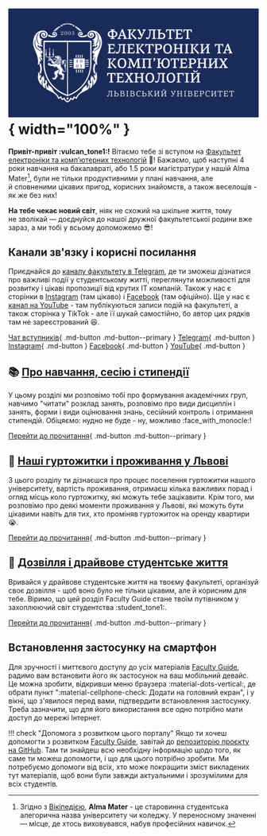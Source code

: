 # ![](_assets/img/faculty_logo_with_text.png){ width="100%" }

**Привіт-привіт :vulcan_tone1:!** Вітаємо тебе зі вступом на [Факультет електроніки та комп’ютерних технологій](https://electronics.lnu.edu.ua/) :rocket:! Бажаємо, щоб наступні 4 роки навчання на бакалавраті, або 1.5 роки магістратури у нашій Alma Mater[^1], були не тільки продуктивними у плані навчання, але й сповненими цікавих пригод, корисних знайомств, а також веселощів - як же без них!

**На тебе чекає новий світ**, ніяк не схожий на шкільне життя, тому не зволікай — доєднуйся до нашої дружної факультетської родини вже зараз, а ми тобі у всьому допоможемо :sunglasses:!

[^1]: Згідно з [Вікіпедією](https://uk.wikipedia.org/wiki/Альма-матер), **Alma Mater** - це старовинна студентська алегорична назва університету чи коледжу. У переносному значенні — місце, де хтось виховувався, набув професійних навичок.

## Канали зв'язку і корисні посилання
Приєднайся до [каналу факультету в Telegram](https://t.me/electronics_lnu), де ти зможеш дізнатися про важливі події у студентському житті, переглянути можливості для розвитку і цікаві пропозиції від крутих ІТ компаній. Також у нас є сторінки в [Instagram](https://instagram.com/electronics_lnu) (там цікаво) і [Facebook](https://facebook.com/electronics.lnu) (там офіційно). Ще у нас є [канал на YouTube](https://youtube.com/channel/UCrKI0wrgSLhqOUESLiTk4UA) - там публікуються записи подій на факультеті, а також сторінка у TikTok - але її шукай самостійно, бо автор цих рядків там не зареєстрований :laughing:.

[Чат вступників](https://t.me/electronics_lnu_2022){ .md-button .md-button--primary }
[Telegram](https://t.me/electronics_lnu){ .md-button }
[Instagram](https://instagram.com/electronics_lnu){ .md-button }
[Facebook](https://facebook.com/electronics.lnu){ .md-button }
[YouTube](https://youtube.com/channel/UCrKI0wrgSLhqOUESLiTk4UA){ .md-button }

## :books: [Про навчання, сесію і стипендії](for-freshmen/education/index.md)
У цьому розділі ми розповімо тобі про формування академічних груп, навчимо "читати" розклад занять, розповімо про види дисциплін і занять, форми і види оцінювання знань, сесійний контроль і отримання стипендій. Обіцяємо: нудно не буде - ну, можливо :face_with_monocle:!

[Перейти до прочитання](for-freshmen/education/index.md){ .md-button .md-button--primary }


## :house_with_garden: [Наші гуртожитки і проживання у Львові](for-freshmen/residence/index.md)
З цього розділу ти дізнаєшся про процес поселення гуртожитки нашого університету, вартість проживання, отримаєш кілька важливих порад і огляд місць коло гуртожитку, які можуть тебе зацікавити. Крім того, ми розповімо про деякі моменти проживання у Львові, які можуть бути цікавими навіть для тих, хто проміняв гуртожиток на оренду квартири :sob:.

[Перейти до прочитання](for-freshmen/residence/index.md){ .md-button .md-button--primary }


## :partying_face: [Дозвілля і драйвове студентське життя](for-freshmen/lifestyle/index.md)
Вривайся у драйвове студентське життя на твоєму факультеті, організуй своє дозвілля - щоб воно було не тільки цікавим, але й корисним для тебе. Віримо, що цей розділ Faculty Guide стане твоїм путівником у захоплюючий світ студентства :student_tone1:.

[Перейти до прочитання](for-freshmen/lifestyle/index.md){ .md-button .md-button--primary }

## Встановлення застосунку на смартфон
Для зручності і миттєвого доступу до усіх матеріалів [Faculty Guide](index.md), радимо вам встановити його як застосунок на ваш мобільний девайс. Це можна зробити, відкривши меню браузера :material-dots-vertical:, де обрати пункт ":material-cellphone-check: Додати на головний екран", і у вікні, що з'явилося перед вами, підтвердити встановлення застосунку. Треба зазначити, що для його використання все одно потрібно мати доступ до мережі Інтернет.

!!! check "Допомога з розвитком цього порталу"
    Якщо ти хочеш допомогти з розвитком [Faculty Guide](index.md), завітай до [репозиторію проєкту на GitHub](https://github.com/electronics-lnu/faculty-guide). Там ти знайдеш всю необхідну інформацію щодо того, як саме ти можеш допомогти, і що для цього потрібно зробити. Ми потребуємо допомоги від всіх, хто може покращити зміст викладених тут матеріалів, щоб вони були завжди актуальними і зрозумілими для всіх студентів.
